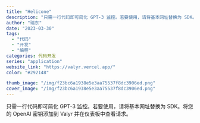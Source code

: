 ```yaml
---
title: "Helicone"
description: "只需一行代码即可简化 GPT-3 监控。若要使用，请将基本网址替换为 SDK。将您的 OpenAI 密钥添加到 Valy"
author: "瑞东"
date: "2023-03-30"
tags:
  - "代码"
  - "开发"
  - "编程"
categories: 代码开发
series: "application"
website_link: "https://valyr.vercel.app/"
color: "#292148"

thumb_image: "/img/f23bc6a1938e5e3aa75537f8dc3906ed.png"
cover_image: "/img/f23bc6a1938e5e3aa75537f8dc3906ed.png"
---
```


只需一行代码即可简化 GPT-3 监控。若要使用，请将基本网址替换为 SDK。将您的 OpenAI 密钥添加到 Valyr 并在仪表板中查看请求。 